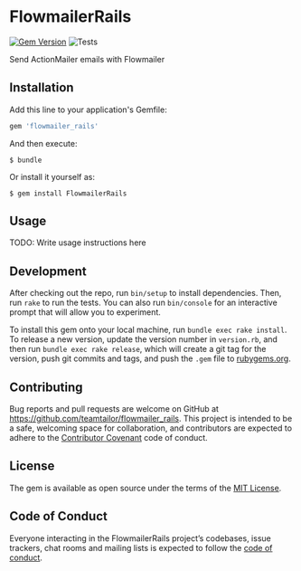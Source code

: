 # FlowmailerRails
[![Gem Version](https://badge.fury.io/rb/flowmailer_rails.svg)](https://rubygems.org/gems/flowmailer_rails)
![Tests](https://github.com/teamtailor/flowmailer_rails/workflows/Ruby/badge.svg)

Send ActionMailer emails with Flowmailer

## Installation

Add this line to your application's Gemfile:

```ruby
gem 'flowmailer_rails'
```

And then execute:

    $ bundle

Or install it yourself as:

    $ gem install FlowmailerRails

## Usage

TODO: Write usage instructions here

## Development

After checking out the repo, run `bin/setup` to install dependencies. Then, run `rake` to run the tests. You can also run `bin/console` for an interactive prompt that will allow you to experiment.

To install this gem onto your local machine, run `bundle exec rake install`. To release a new version, update the version number in `version.rb`, and then run `bundle exec rake release`, which will create a git tag for the version, push git commits and tags, and push the `.gem` file to [rubygems.org](https://rubygems.org).

## Contributing

Bug reports and pull requests are welcome on GitHub at https://github.com/teamtailor/flowmailer_rails. This project is intended to be a safe, welcoming space for collaboration, and contributors are expected to adhere to the [Contributor Covenant](http://contributor-covenant.org) code of conduct.

## License

The gem is available as open source under the terms of the [MIT License](https://opensource.org/licenses/MIT).

## Code of Conduct

Everyone interacting in the FlowmailerRails project’s codebases, issue trackers, chat rooms and mailing lists is expected to follow the [code of conduct](https://github.com/teamtailor/flowmailer_rails/blob/master/CODE_OF_CONDUCT.md).
